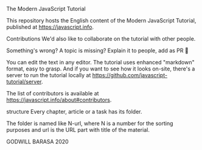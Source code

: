 The Modern JavaScript Tutorial

This repository hosts the English content of the Modern JavaScript Tutorial, published at https://javascript.info.



Contributions
We'd also like to collaborate on the tutorial with other people.

Something's wrong? A topic is missing? Explain it to people, add as PR 👏

You can edit the text in any editor. The tutorial uses enhanced "markdown" format, easy to grasp. And if you want to see how it looks on-site, there's a server to run the tutorial locally at https://github.com/javascript-tutorial/server.

The list of contributors is available at https://javascript.info/about#contributors.

structure
Every chapter, article or a task has its folder.

The folder is named like N-url, where N is a number for the sorting purposes and url is the URL part with title of the material.

GODWILL BARASA
2020